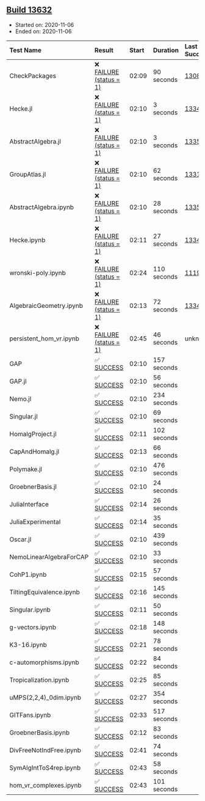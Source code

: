 ## [Build 13632](https://oscarci.mathematik.uni-kl.de/job/oscar/13632/)

* Started on: 2020-11-06
* Ended on: 2020-11-06

| Test Name    | Result | Start | Duration | Last Success | First Failure |
|:-------------|:-------|:------|:---------|:-------------|:--------------|
| CheckPackages | ❌ [FAILURE (status = 1)](https://oscarci.mathematik.uni-kl.de/job/oscar/13632/artifact/logs/build-13632/CheckPackages.log) | 02:09 | 90 seconds | [13085](https://oscarci.mathematik.uni-kl.de/job/oscar/13085/) | [13086](https://oscarci.mathematik.uni-kl.de/job/oscar/13086/) |
| Hecke.jl | ❌ [FAILURE (status = 1)](https://oscarci.mathematik.uni-kl.de/job/oscar/13632/artifact/logs/build-13632/Hecke.jl.log) | 02:10 | 3 seconds | [13341](https://oscarci.mathematik.uni-kl.de/job/oscar/13341/) | [13342](https://oscarci.mathematik.uni-kl.de/job/oscar/13342/) |
| AbstractAlgebra.jl | ❌ [FAILURE (status = 1)](https://oscarci.mathematik.uni-kl.de/job/oscar/13632/artifact/logs/build-13632/AbstractAlgebra.jl.log) | 02:10 | 3 seconds | [13355](https://oscarci.mathematik.uni-kl.de/job/oscar/13355/) | [13356](https://oscarci.mathematik.uni-kl.de/job/oscar/13356/) |
| GroupAtlas.jl | ❌ [FAILURE (status = 1)](https://oscarci.mathematik.uni-kl.de/job/oscar/13632/artifact/logs/build-13632/GroupAtlas.jl.log) | 02:10 | 62 seconds | [13311](https://oscarci.mathematik.uni-kl.de/job/oscar/13311/) | [13312](https://oscarci.mathematik.uni-kl.de/job/oscar/13312/) |
| AbstractAlgebra.ipynb | ❌ [FAILURE (status = 1)](https://oscarci.mathematik.uni-kl.de/job/oscar/13632/artifact/logs/build-13632/AbstractAlgebra.ipynb.log) | 02:10 | 28 seconds | [13355](https://oscarci.mathematik.uni-kl.de/job/oscar/13355/) | [13356](https://oscarci.mathematik.uni-kl.de/job/oscar/13356/) |
| Hecke.ipynb | ❌ [FAILURE (status = 1)](https://oscarci.mathematik.uni-kl.de/job/oscar/13632/artifact/logs/build-13632/Hecke.ipynb.log) | 02:11 | 27 seconds | [13341](https://oscarci.mathematik.uni-kl.de/job/oscar/13341/) | [13342](https://oscarci.mathematik.uni-kl.de/job/oscar/13342/) |
| wronski-poly.ipynb | ❌ [FAILURE (status = 1)](https://oscarci.mathematik.uni-kl.de/job/oscar/13632/artifact/logs/build-13632/wronski-poly.ipynb.log) | 02:24 | 110 seconds | [11192](https://oscarci.mathematik.uni-kl.de/job/oscar/11192/) | [11193](https://oscarci.mathematik.uni-kl.de/job/oscar/11193/) |
| AlgebraicGeometry.ipynb | ❌ [FAILURE (status = 1)](https://oscarci.mathematik.uni-kl.de/job/oscar/13632/artifact/logs/build-13632/AlgebraicGeometry.ipynb.log) | 02:13 | 72 seconds | [13341](https://oscarci.mathematik.uni-kl.de/job/oscar/13341/) | [13342](https://oscarci.mathematik.uni-kl.de/job/oscar/13342/) |
| persistent_hom_vr.ipynb | ❌ [FAILURE (status = 1)](https://oscarci.mathematik.uni-kl.de/job/oscar/13632/artifact/logs/build-13632/persistent_hom_vr.ipynb.log) | 02:45 | 46 seconds | unknown | unknown |
| GAP | ✅ [SUCCESS](https://oscarci.mathematik.uni-kl.de/job/oscar/13632/artifact/logs/build-13632/GAP.log) | 02:10 | 157 seconds |  |  |
| GAP.jl | ✅ [SUCCESS](https://oscarci.mathematik.uni-kl.de/job/oscar/13632/artifact/logs/build-13632/GAP.jl.log) | 02:10 | 56 seconds |  |  |
| Nemo.jl | ✅ [SUCCESS](https://oscarci.mathematik.uni-kl.de/job/oscar/13632/artifact/logs/build-13632/Nemo.jl.log) | 02:10 | 234 seconds |  |  |
| Singular.jl | ✅ [SUCCESS](https://oscarci.mathematik.uni-kl.de/job/oscar/13632/artifact/logs/build-13632/Singular.jl.log) | 02:10 | 69 seconds |  |  |
| HomalgProject.jl | ✅ [SUCCESS](https://oscarci.mathematik.uni-kl.de/job/oscar/13632/artifact/logs/build-13632/HomalgProject.jl.log) | 02:11 | 102 seconds |  |  |
| CapAndHomalg.jl | ✅ [SUCCESS](https://oscarci.mathematik.uni-kl.de/job/oscar/13632/artifact/logs/build-13632/CapAndHomalg.jl.log) | 02:13 | 66 seconds |  |  |
| Polymake.jl | ✅ [SUCCESS](https://oscarci.mathematik.uni-kl.de/job/oscar/13632/artifact/logs/build-13632/Polymake.jl.log) | 02:10 | 476 seconds |  |  |
| GroebnerBasis.jl | ✅ [SUCCESS](https://oscarci.mathematik.uni-kl.de/job/oscar/13632/artifact/logs/build-13632/GroebnerBasis.jl.log) | 02:10 | 24 seconds |  |  |
| JuliaInterface | ✅ [SUCCESS](https://oscarci.mathematik.uni-kl.de/job/oscar/13632/artifact/logs/build-13632/JuliaInterface.log) | 02:14 | 26 seconds |  |  |
| JuliaExperimental | ✅ [SUCCESS](https://oscarci.mathematik.uni-kl.de/job/oscar/13632/artifact/logs/build-13632/JuliaExperimental.log) | 02:14 | 35 seconds |  |  |
| Oscar.jl | ✅ [SUCCESS](https://oscarci.mathematik.uni-kl.de/job/oscar/13632/artifact/logs/build-13632/Oscar.jl.log) | 02:10 | 439 seconds |  |  |
| NemoLinearAlgebraForCAP | ✅ [SUCCESS](https://oscarci.mathematik.uni-kl.de/job/oscar/13632/artifact/logs/build-13632/NemoLinearAlgebraForCAP.log) | 02:10 | 33 seconds |  |  |
| CohP1.ipynb | ✅ [SUCCESS](https://oscarci.mathematik.uni-kl.de/job/oscar/13632/artifact/logs/build-13632/CohP1.ipynb.log) | 02:15 | 57 seconds |  |  |
| TiltingEquivalence.ipynb | ✅ [SUCCESS](https://oscarci.mathematik.uni-kl.de/job/oscar/13632/artifact/logs/build-13632/TiltingEquivalence.ipynb.log) | 02:16 | 145 seconds |  |  |
| Singular.ipynb | ✅ [SUCCESS](https://oscarci.mathematik.uni-kl.de/job/oscar/13632/artifact/logs/build-13632/Singular.ipynb.log) | 02:11 | 50 seconds |  |  |
| g-vectors.ipynb | ✅ [SUCCESS](https://oscarci.mathematik.uni-kl.de/job/oscar/13632/artifact/logs/build-13632/g-vectors.ipynb.log) | 02:18 | 148 seconds |  |  |
| K3-16.ipynb | ✅ [SUCCESS](https://oscarci.mathematik.uni-kl.de/job/oscar/13632/artifact/logs/build-13632/K3-16.ipynb.log) | 02:21 | 78 seconds |  |  |
| c-automorphisms.ipynb | ✅ [SUCCESS](https://oscarci.mathematik.uni-kl.de/job/oscar/13632/artifact/logs/build-13632/c-automorphisms.ipynb.log) | 02:22 | 84 seconds |  |  |
| Tropicalization.ipynb | ✅ [SUCCESS](https://oscarci.mathematik.uni-kl.de/job/oscar/13632/artifact/logs/build-13632/Tropicalization.ipynb.log) | 02:25 | 85 seconds |  |  |
| uMPS(2,2,4)_0dim.ipynb | ✅ [SUCCESS](https://oscarci.mathematik.uni-kl.de/job/oscar/13632/artifact/logs/build-13632/uMPS-2-2-4-_0dim.ipynb.log) | 02:27 | 354 seconds |  |  |
| GITFans.ipynb | ✅ [SUCCESS](https://oscarci.mathematik.uni-kl.de/job/oscar/13632/artifact/logs/build-13632/GITFans.ipynb.log) | 02:33 | 517 seconds |  |  |
| GroebnerBasis.ipynb | ✅ [SUCCESS](https://oscarci.mathematik.uni-kl.de/job/oscar/13632/artifact/logs/build-13632/GroebnerBasis.ipynb.log) | 02:12 | 83 seconds |  |  |
| DivFreeNotIndFree.ipynb | ✅ [SUCCESS](https://oscarci.mathematik.uni-kl.de/job/oscar/13632/artifact/logs/build-13632/DivFreeNotIndFree.ipynb.log) | 02:41 | 74 seconds |  |  |
| SymAlgIntToS4rep.ipynb | ✅ [SUCCESS](https://oscarci.mathematik.uni-kl.de/job/oscar/13632/artifact/logs/build-13632/SymAlgIntToS4rep.ipynb.log) | 02:43 | 58 seconds |  |  |
| hom_vr_complexes.ipynb | ✅ [SUCCESS](https://oscarci.mathematik.uni-kl.de/job/oscar/13632/artifact/logs/build-13632/hom_vr_complexes.ipynb.log) | 02:43 | 101 seconds |  |  |
